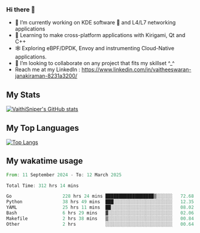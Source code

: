 ### Hi there 👋

- 🔭 I’m currently working on KDE software 💓 and L4/L7 networking applications 
- 📖 Learning to make cross-platform applications with Kirigami, Qt and C++
- 🕸️ Exploring eBPF/DPDK, Envoy and instrumenting Cloud-Native applications. 
- 👯 I’m looking to collaborate on any project that fits my skillset ^_^
- Reach me at my LinkedIn : https://www.linkedin.com/in/vaitheeswaran-janakiraman-8231a3200/

## My Stats
[![VaithiSniper's GitHub stats](https://github-readme-stats.vercel.app/api?username=VaithiSniper&hide=stars&theme=radical)](https://github.com/anuraghazra/github-readme-stats)

## My Top Languages

[![Top Langs](https://github-readme-stats.vercel.app/api/top-langs/?username=VaithiSniper&layout=compact)](https://github.com/anuraghazra/github-readme-stats)

## My wakatime usage

<!--START_SECTION:waka-->

```rust
From: 11 September 2024 - To: 12 March 2025

Total Time: 312 hrs 14 mins

Go                   228 hrs 24 mins ██████████████████▒░░░░░░   72.68 %
Python               38 hrs 49 mins  ███░░░░░░░░░░░░░░░░░░░░░░   12.35 %
YAML                 25 hrs 11 mins  ██░░░░░░░░░░░░░░░░░░░░░░░   08.02 %
Bash                 6 hrs 29 mins   ▓░░░░░░░░░░░░░░░░░░░░░░░░   02.06 %
Makefile             2 hrs 38 mins   ▒░░░░░░░░░░░░░░░░░░░░░░░░   00.84 %
Other                2 hrs           ░░░░░░░░░░░░░░░░░░░░░░░░░   00.64 %
```

<!--END_SECTION:waka-->
